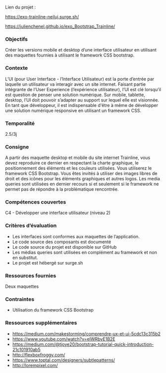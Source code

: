 Lien du projet :

https://exo-trainline-neiluj.surge.sh/

https://julienchenel.github.io/exo_Bootstrap_Trainline/

### Objectifs
Créer les versions mobile et desktop d’une interface utilisateur en utilisant des maquettes fournies à utilisant le framework CSS bootstrap.

### Contexte
L’UI (pour User Interface - l’Interface Utilisateur) est la porte d’entrée par laquelle un utilisateur va interagir avec un site internet. Faisant partie intégrante de l’User Experience (l’expérience utilisateur), l’UI est clé lorsqu’il est question de penser une solution numérique. Sur mobile, tablette, desktop, l’UI doit pouvoir s’adapter au support sur lequel elle est visionnée. En tant que développeur, il est indispensable d'être à même de développer une solution numérique responsive en utilisant un framework CSS.

### Temporalité
2.5/3j

### Consigne
A partir des maquette desktop et mobile du site internet Trainline, vous devez reproduire ce dernier en respectant la charte graphique, le positionnement des éléments et les couleurs utilisées. Vous utiliserez le framework CSS Bootstrap. 
Vous êtes invités à utiliser des images libres de droit et des icônes pour les éléments graphiques et autres logos.
Les media queries sont utilisées en dernier recours si et seulement si le framework ne permet pas de répondre à la problématique rencontrée.

### Compétences couvertes
C4 - Développer une interface utilisateur (niveau 2)

### Critères d’évaluation
- Les interfaces sont conformes aux maquettes de l’application.
- Le code source des composants est documenté
- Le code source du projet est disponible sur GitHub
- Les médias queries sont utilisées en complément au framework et non en substitut.
- Le projet est hébergé sur surge.sh

### Ressources fournies
Deux maquettes

### Contraintes
- Utilisation du framework CSS Bootstrap

### Ressources supplémentaires 
- https://medium.com/makestorming/comprendre-ux-et-ui-5cdc13c315b2
- https://www.youtube.com/watch?v=eIWRbvE1B2E
- https://medium.com/@tjoye20/bootstrap-tutorial-quick-introduction-21c101910ab5
- http://flexboxfroggy.com/
- https://www.toptal.com/designers/subtlepatterns/
- http://lorempixel.com/
